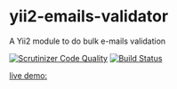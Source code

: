 # yii2-emails-validator
A Yii2 module to do bulk e-mails validation

[![Scrutinizer Code Quality](https://scrutinizer-ci.com/g/TonisOrmisson/yii2-emails-validator/badges/quality-score.png?b=master)](https://scrutinizer-ci.com/g/TonisOrmisson/yii2-emails-validator/?branch=master)
[![Build Status](https://travis-ci.org/TonisOrmisson/yii2-emails-validator.svg)](https://travis-ci.org/TonisOrmisson/yii2-emails-validator/)



[live demo:](https://demo.andmemasin.eu/emails-validator/web/)